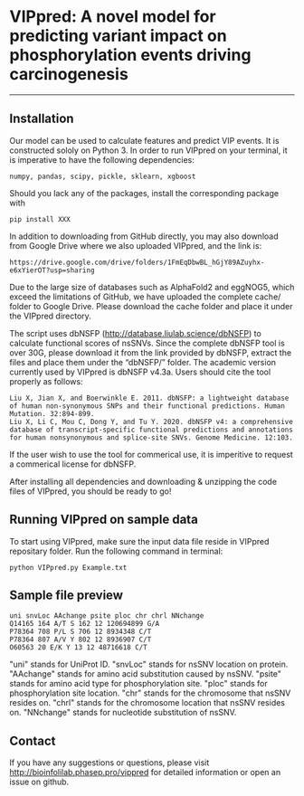 # VIPpred: A novel model for predicting variant impact on phosphorylation events driving carcinogenesis
---

## Installation

Our model can be used to calculate features and predict VIP events. It is constructed sololy on Python 3. In order to run VIPpred on your terminal, it is imperative to have the following dependencies:
```
numpy, pandas, scipy, pickle, sklearn, xgboost
```
Should you lack any of the packages, install the corresponding package with
```
pip install XXX
```

In addition to downloading from GitHub directly, you may also download from Google Drive where we also uploaded VIPpred, and the link is:
```
https://drive.google.com/drive/folders/1FmEqDbwBL_hGjY89AZuyhx-e6xYierOT?usp=sharing
```
Due to the large size of databases such as AlphaFold2 and eggNOG5, which exceed the limitations of GitHub, we have uploaded the complete cache/ folder to Google Drive. Please download the cache folder and place it under the VIPpred directory.


The script uses dbNSFP (http://database.liulab.science/dbNSFP) to calculate functional scores of nsSNVs. Since the complete dbNSFP tool is over 30G, please download it from the link provided by dbNSFP, extract the files and place them under the “dbNSFP/” folder. The academic version currently used by VIPpred is dbNSFP v4.3a. Users should cite the tool properly as follows:
```
Liu X, Jian X, and Boerwinkle E. 2011. dbNSFP: a lightweight database of human non-synonymous SNPs and their functional predictions. Human Mutation. 32:894-899.
Liu X, Li C, Mou C, Dong Y, and Tu Y. 2020. dbNSFP v4: a comprehensive database of transcript-specific functional predictions and annotations for human nonsynonymous and splice-site SNVs. Genome Medicine. 12:103.
```
If the user wish to use the tool for commerical use, it is imperitive to request a commerical license for dbNSFP.

After installing all dependencies and downloading & unzipping the code files of VIPpred, you should be ready to go!


## Running VIPpred on sample data

To start using VIPpred, make sure the input data file reside in VIPpred repositary folder. Run the following command in terminal:
```
python VIPpred.py Example.txt
```


## Sample file preview

```
uni snvLoc AAchange psite ploc chr chrl NNchange
Q14165 164 A/T S 162 12 120694899 G/A
P78364 708 P/L S 706 12 8934348 C/T
P78364 807 A/V Y 802 12 8936907 C/T
O60563 20 E/K Y 13 12 48716618 C/T
```
"uni" stands for UniProt ID.
"snvLoc" stands for nsSNV location on protein.
"AAchange" stands for amino acid substitution caused by nsSNV.
"psite" stands for amino acid type for phosphorylation site.
"ploc" stands for phosphorylation site location.
"chr" stands for the chromosome that nsSNV resides on.
"chrl" stands for the chromosome location that nsSNV resides on.
"NNchange" stands for nucleotide substitution of nsSNV.


## Contact

If you have any suggestions or questions, please visit http://bioinfolilab.phasep.pro/vippred for detailed information or open an issue on github.
